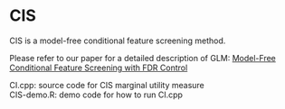 # CIS
CIS is a model-free conditional feature screening method. 

Please refer to our paper for a detailed description of GLM: 
[Model-Free Conditional Feature Screening with FDR Control](https://www-tandfonline-com.ezaccess.libraries.psu.edu/doi/full/10.1080/01621459.2022.2063130)

CI.cpp: source code for CIS marginal utility measure \
CIS-demo.R: demo code for how to run CI.cpp
